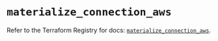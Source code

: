 # `materialize_connection_aws`

Refer to the Terraform Registry for docs: [`materialize_connection_aws`](https://registry.terraform.io/providers/materializeinc/materialize/0.9.1/docs/resources/connection_aws).
